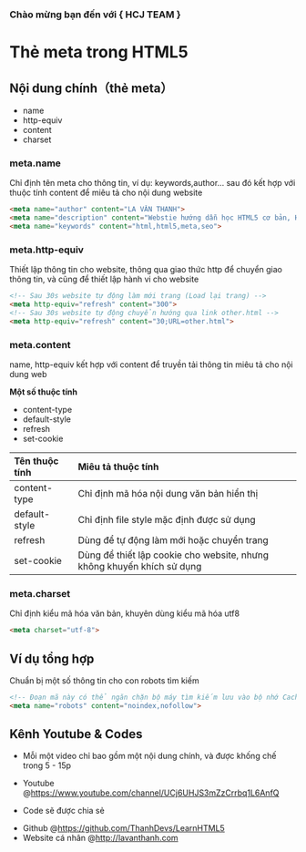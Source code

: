 ### Chào mừng bạn đến với { HCJ TEAM }

Thẻ meta trong HTML5 
====================

## Nội dung chính（thẻ meta）

* name
* http-equiv
* content
* charset

### meta.name

Chỉ định tên meta cho thông tin, ví dụ: keywords,author... sau đó kết hợp với thuộc tính content để miêu tả cho nội dung website

~~~html
<meta name="author" content="LA VĂN THANH">
<meta name="description" content="Webstie hướng dẫn học HTML5 cơ bản, Hướng dẫn sử dụng thẻ meta trong HTML5">
<meta name="keywords" content="html,html5,meta,seo">
~~~


### meta.http-equiv

Thiết lập thông tin cho website, thông qua giao thức http để chuyển giao thông tin, và cũng để thiết lập hành vi cho website

~~~html
<!-- Sau 30s website tự động làm mới trang (Load lại trang) -->
<meta http-equiv="refresh" content="300">
<!-- Sau 30s website tự động chuyển hướng qua link other.html -->
<meta http-equiv="refresh" content="30;URL=other.html">
~~~

### meta.content

name, http-equiv kết hợp với content để truyền tải thông tin miêu tả cho nội dung web

**Một số thuộc tính**

* content-type
* default-style
* refresh
* set-cookie

|  Tên thuộc tính | Miêu tả thuộc tính                                                    |
|:----------------|:----------------------------------------------------------------------|
| content-type    | Chỉ định mã hóa nội dung văn bản hiển thị                             |
| default-style   | Chỉ định file style mặc định được sử dụng                              |
| refresh         | Dùng để tự động làm mới hoặc chuyển trang                             |
| set-cookie      | Dùng để thiết lập cookie cho website, nhưng không khuyến khích sử dụng |

### meta.charset

Chỉ định kiểu mã hóa văn bản, khuyên dùng kiểu mã hóa utf8 

~~~html
<meta charset="utf-8">
~~~

## Ví dụ tổng hợp

Chuẩn bị một số thông tin cho con robots tìm kiếm 

~~~html
<!-- Đoạn mã này có thể ngăn chặn bộ máy tìm kiếm lưu vào bộ nhớ Cache, và theo dõi trang web của chúng ta -->
<meta name="robots" content="noindex,nofollow">
~~~

## Kênh Youtube & Codes

* Mỗi một video chỉ bao gồm một nội dung chính, và được khống chế trong 5 - 15p 
 - Youtube 
	@https://www.youtube.com/channel/UCj6UHJS3mZzCrrbq1L6AnfQ
* Code sẽ được chia sẻ
 - Github
	@https://github.com/ThanhDevs/LearnHTML5
 - Website cá nhân
	@http://lavanthanh.com
